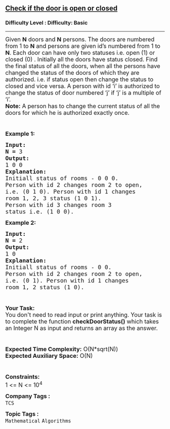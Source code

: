 <h2><a href="https://www.geeksforgeeks.org/problems/check-if-the-door-is-open-or-closed2013/1?page=1&company=TCS&sortBy=submissions">Check if the door is open or closed</a></h2><h3>Difficulty Level : Difficulty: Basic</h3><hr><div class="problems_problem_content__Xm_eO"><p><span style="font-size:18px">Given <strong>N</strong> doors and <strong>N</strong> persons. The doors are numbered from 1 to <strong>N</strong> and persons are given id’s numbered from 1 to <strong>N</strong>. Each door can have only two&nbsp;statuses i.e. open (1) or closed (0) . Initially all the doors have status closed. Find the final status of all the doors, when all the persons have changed&nbsp;the status of the doors of which they are authorized.&nbsp;i.e. if status open then change the status to closed and vice versa. A person with id ‘i’ is authorized to change the status of door numbered ‘j’ if ‘j’ is a multiple of ‘i’.<br>
<strong>Note:</strong> A person has to change the current status of all the doors for which he is authorized exactly once.</span></p>

<p>&nbsp;</p>

<p><span style="font-size:18px"><strong>Example 1:</strong></span><span style="font-size:18px"> </span></p>

<pre><span style="font-size:18px"><strong>Input:</strong></span>
<span style="font-size:18px"><strong>N = </strong>3
<strong>Output:</strong></span>
<span style="font-size:18px">1 0 0 </span>
<span style="font-size:18px"><strong>Explanation:</strong></span>
<span style="font-size:18px">Initiall status of rooms - 0 0 0. 
Person with id 2 changes room 2 to open,
i.e. (0 1 0). Person with id 1 changes
room 1, 2, 3 status (1 0 1).
Person with id 3 changes room 3
status i.e. (1 0 0).</span></pre>

<p><span style="font-size:18px"><strong>Example 2:</strong></span><span style="font-size:18px"> </span></p>

<pre><span style="font-size:18px"><strong>Input:</strong></span>
<span style="font-size:18px"><strong>N = </strong>2
<strong>Output:</strong></span>
<span style="font-size:18px">1 0</span>
<span style="font-size:18px"><strong>Explanation:</strong></span>
<span style="font-size:18px">Initiall status of rooms - 0 0. 
Person with id 2 changes room 2 to open,
i.e. (0 1). Person with id 1 changes
room 1, 2 status (1 0).
</span></pre>

<p>&nbsp;</p>

<p><span style="font-size:18px"><strong>Your Task:</strong><br>
You don't need to read input or print anything. Your task is to complete the function <strong>checkDoorStatus()</strong> which takes an Integer N as input and returns an array as the answer.</span></p>

<p>&nbsp;</p>

<p><span style="font-size:18px"><strong>Expected Time Complexity:</strong> O(N*sqrt(N))<br>
<strong>Expected Auxiliary Space:</strong> O(N)</span></p>

<p>&nbsp;</p>

<p><span style="font-size:18px"><strong>Constraints:</strong></span><br>
<span style="font-size:18px">1 &lt;= N &lt;= 10<sup>4</sup></span></p>
</div><p><span style=font-size:18px><strong>Company Tags : </strong><br><code>TCS</code>&nbsp;<br><p><span style=font-size:18px><strong>Topic Tags : </strong><br><code>Mathematical</code>&nbsp;<code>Algorithms</code>&nbsp;